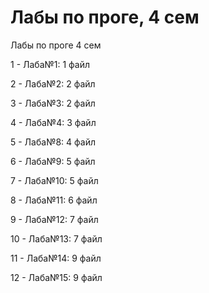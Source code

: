 # Лабы по проге, 4 сем
Лабы по проге 4 сем

1 - Лаба№1: 1 файл

2 - Лаба№2: 2 файл

3 - Лаба№3: 2 файл

4 - Лаба№4: 3 файл

5 - Лаба№8: 4 файл

6 - Лаба№9: 5 файл

7 - Лаба№10: 5 файл

8 - Лаба№11: 6 файл

9 - Лаба№12: 7 файл

10 - Лаба№13: 7 файл

11 - Лаба№14: 9 файл

12 - Лаба№15: 9 файл
